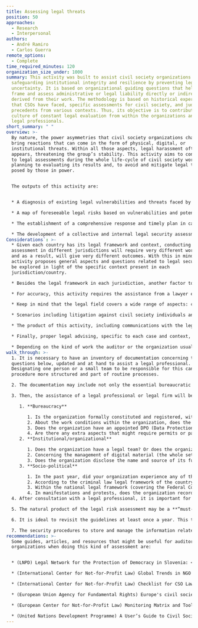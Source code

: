```yaml
---
title: Assessing legal threats
position: 50
approaches:
  - Research
  - Interpersonal
authors:
  - André Ramiro
  - Carlos Guerra
remote_options:
  - Complete
time_required_minutes: 120
organization_size_under: 1000
summary: This activity was built to assist civil society organizations (CSOs) in
  safeguarding institutional integrity and resilience by preventing legal
  uncertainty. It is based on organizational guiding questions that help better
  frame and assess administrative or legal liability directly or indirectly
  derived from their work. The methodology is based on historical experiences
  that CSOs have faced, specific assessments for civil society, and judicial
  precedents from various contexts. Thus, its objective is to contribute to a
  culture of constant legal evaluation from within the organizations and with
  legal professionals.
short_summary: " "
overview: >-
  By nature, the power asymmetries that civil society organizations challenge
  bring reactions that can come in the form of physical, digital, or
  institutional threats. Within all those aspects, legal harassment often
  appears, threatening the group’s stability. This activity aims to contribute
  to legal assessments during the whole life-cycle of civil society work, from
  planning to evaluating its results and, to avoid and mitigate legal threats
  posed by those in power. 


  The outputs of this activity are:


  * A diagnosis of existing legal vulnerabilities and threats faced by the organization.

  * A map of foreseeable legal risks based on vulnerabilities and potentialities of the organization.

  * The establishment of a comprehensive response and timely plan in case of incidents involving legal threats to the organization.

  * The development of a collective and internal legal security assessment.
Considerations`: >-
  * Given each country has its legal framework and context, conducting a legal
  assessment in different jurisdictions will require very different workflows
  and as a result, will give very different outcomes. With this in mind, the
  activity proposes general aspects and questions related to legal security to
  be explored in light of the specific context present in each
  jurisdiction/country.

  * Besides the legal framework in each jurisdiction, another factor to consider is the status of the rule of law. For instance, in some countries, regardless of the legitimate nature of CSOs and activism in general, the law is enforced discretionarily to criminalize and persecute these activities. This might result in higher levels of uncertainty but will make visible other aspects of security that should be addressed the same. Conducting more expanded threat assessment exercises would complement and help kickstart this activity.

  * For accuracy, this activity requires the assistance from a lawyer expert in the local jurisdiction to advise, especially in the legal landscape, key regulations, state of the rule of law, and enforcement related to the operations of CSOs.

  * Keep in mind that the legal field covers a wide range of aspects: criminal law, taxes, labor, etc. So, try to cover as many of them as possible.

  * Scenarios including litigation against civil society individuals and organizations also encompass sensitive political contexts, not only in less democratic regimes and dictatorships but also in “established democracies”. Political figures can be put on the spotlight because of civil society investigations, which can trigger a legal reaction of authorities for political reasons. As a result, being prepared for these situations is also part of risk assessments, including those of a legal nature. So, there is no “fault” or irresponsibility if a CSO is being sued because of its work, even though it is important to cultivate organizational awareness.

  * The product of this activity, including communications with the legal professional, will contain sensitive information that can put the organization at risk if accessed by adversaries. With this in mind, these outcomes must be sufficiently secured by digital controls (such as encryption, secure passwords, and authentication) and have their access restricted to authorized personnel only. 

  * Finally, proper legal advising, specific to each case and context, is essential. As a result, although a legal risk assessment culture has to be built within a CSO, seeking advice and legal consultation with a law professional is the basic response and expected institutional reaction when facing a legal threat. Meanwhile, CSOs can better organize themselves to give law professionals the proper informational resources.

  * Depending on the kind of work the auditor or the organization usually does, and the level of experience they have from previous experiences with legal threats and strategies, it might be possible that any of them feel the capacity to conduct parts of this activity on their own. In that case, keep in mind that many components of the regulatory framework and/or its enforcement might have changed from previous experiences, so proceed at your own risk. If possible, refer to a professional lawyer with knowledge of the different aspects covered in this activity.
walk_through: >-
  1. It is necessary to have an inventory of documentation concerning the
  questions below, updated and at hand to assist a legal professional.
  Designating one person or a small team to be responsible for this can make the
  procedure more structured and part of routine processes.

  2. The documentation may include not only the essential bureaucratic material, such as statutory documents but also the initial risk assessments made by the CSO, establishing avoidable and inherent risks to the organization based on the questions below. Conversations and interviews with other partner CSOs might be helpful to give more input to this internal job, making it more complete.

  3. Then, the assistance of a legal professional or legal firm will be fundamental. The CSO will be able to comprehensively understand their legal status according to their unique jurisdiction. The duty of the legal professional is to help the organization walk through the country's legal framework, enhancing the risk assessment with legal certainty. If that is the situation, the responsible person or team within the CSO will be responsible for updating the documentation regarding the assessment and be the contact point with the legal professional. Some guiding questions for this stage are:

     1. **Bureaucracy**

        1. Is the organization formally constituted and registered, with the legal requirements in place, such as an updated statute and eventual fees and taxes duly paid?
        2. About the work conditions within the organization, does the staff have their labor rights fully guaranteed (time-off and respect for weekly working hours, and signed contract, for example)?
        3. Does the organization have an appointed DPO (Data Protection Officer)? (In case the jurisdiction requires it).
        4. Are there any extra aspects that might require permits or paid fees according to the local law (like health permits, property taxes, or activity authorizations)?
     2. **Institutional/organizational**

        1. Does the organization have a legal team? Or does the organization have institutional relationships with legal professionals focused on counseling civil society (before, during, or after a given activity or milestone)?
        2. Concerning the management of digital material (the whole set of digitized files and servers), could the leak of such material lead to damage to the honor/reputation or the propriety of someone or something (an institution, for example)?
        3. Does the organization disclose the name and source of its funding? If so, how does it happen (for example, in a specific area of the institutional website or on an annual report)? Is this disclosure necessary, or might it bring issues if done?
     3. **Socio-political**

        1. In the past year, did your organization experience any of the following: government surveillance, vandalism in its premises, judicial or administrative process or harassment, targeted cyber attacks, disinformation campaigns, or negative media reports?
        2. According to the criminal law legal framework of the country, does the organization have or once have had some activity (being a one-time action or a project, for example) that could be labeled or typified as a crime?
        3. Within the national legal framework (covering the Federal Constitution and other laws), does the organization consider the protection of CSOs work coherent and reasonable, such as their freedom of assembly and peaceful manifestation?
        4. In manifestations and protests, does the organization record its activities (by audio or video), or are usually accompanied by individuals who do that, such as journalists? 
  4. After consultation with a legal professional, it is important for all the staff of the CSO to be aware of the rules and guidelines. That can be done through an email memorandum or a personal or virtual meeting, but all the staff must be aligned and aware of the work being done.

  5. The natural product of the legal risk assessment may be a **“must-read” document with legal guidelines** for new personnel affiliated with the organization. That will keep the staff updated from the beginning, avoiding “re-work” and actual legal risks.

  6. It is ideal to revisit the guidelines at least once a year. This task can be done by the person or team responsible for it, counting on the eventual inputs of others as well, but together with a legal professional. The objective here is to adapt and re-evaluate the risk assessment according to new political and legal landscapes that are in constant change. Making it an organic part of the administrative work is central to the institutional development of the organization and accomplishment of the organization’s mission.   

  7. The security procedures to store and manage the information related to the assessment can be revised annually together with the guidelines by the responsible person or team.
recommendations: >-
  Some guides, articles, and resources that might be useful for auditors and
  organizations when doing this kind of assessment are:


  * (LNPD) Legal Network for the Protection of Democracy in Slovenia: <https://pravna-mreza.si/about-us/>

  * (International Center for Not-for-Profit Law) Global Trends in NGO Law: Assessment Tools for Measuring Civil Society’s Enabling Environment: <https://www.icnl.org/wp-content/uploads/global-ngo-law_Global-Trends-Assessment-Tools_Vol-5-Iss-1.pdf>

  * (International Center for Not-for-Profit Law) Checklist for CSO Laws: [https://www.icnl.org/wp-content/uploads/Transnational_checklisten.pdf?_ga=2.31647671.800968841.1589471556-96597088.1589471556](https://www.icnl.org/wp-content/uploads/Transnational_checklisten.pdf?_ga=2.31647671.800968841.1589471556-96597088.1589471556) 

  * (European Union Agency for Fundamental Rights) Europe's civil society: still under pressure: <https://fra.europa.eu/en/publication/2022/civic-space-2022-update> 

  * (European Center for Not-for-Profit Law) Monitoring Matrix and Toolkit on Enabling Environment for Civil Society Development: <https://ecnl.org/publications/monitoring-matrix-enabling-environment-and-toolkit> 

  * (United Nations Development Programme) A User’s Guide to Civil Society Assessment: <https://www.nzaia.org.nz/uploads/1/2/3/3/12339018/2010_undp_a-users-guide-to-civil-society-assessments_en.pdf>
---
```

